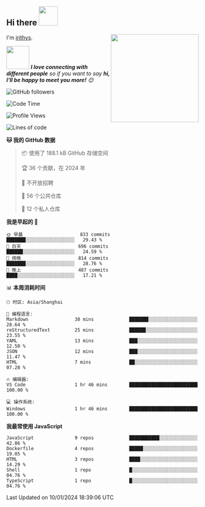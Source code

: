 <h2> Hi there <img src="https://media.giphy.com/media/mGcNjsfWAjY5AEZNw6/giphy.gif" width="50"></h2>
<img align='right' src="https://media.giphy.com/media/ieyl9zmCjO4b4t6qoY/giphy.gif" width="230">

I'm [irithys](https://irithys.com).

<img src="https://media.giphy.com/media/LnQjpWaON8nhr21vNW/giphy.gif" width="60"> <em><b>I love connecting with different people</b> so if you want to say <b>hi, I'll be happy to meet you more!</b> 😊</em>

![GitHub followers](https://img.shields.io/github/followers/irithys)


<!--START_SECTION:waka-->
![Code Time](http://img.shields.io/badge/Code%20Time-326%20hrs%208%20mins-blue)

![Profile Views](http://img.shields.io/badge/%E4%B8%AA%E4%BA%BA%E8%B5%84%E6%96%99%E8%A7%82%E7%9C%8B%E6%AC%A1%E6%95%B0-70-blue)

![Lines of code](https://img.shields.io/badge/%E4%BB%8E%E3%80%8CHello%20World%E3%80%8D%E8%B5%B7%E6%88%91%E5%B7%B2%E7%BB%8F%E5%86%99%E4%BA%86-819.0%20thousand%20%E8%A1%8C%E4%BB%A3%E7%A0%81-blue)

**🐱 我的 GitHub 数据** 

> 📦  使用了 188.1 kB GitHub 存储空间 
 > 
> 🏆 36 个贡献，在 2024 年
 > 
> 🚫 不开放招聘
 > 
> 📜 56 个公共仓库 
 > 
> 🔑 12 个私人仓库 
 > 
**我是早起的 🐤** 

```text
🌞 早晨                     833 commits         ███████░░░░░░░░░░░░░░░░░░   29.43 % 
🌆 白天                     696 commits         ██████░░░░░░░░░░░░░░░░░░░   24.59 % 
🌃 傍晚                     814 commits         ███████░░░░░░░░░░░░░░░░░░   28.76 % 
🌙 晚上                     487 commits         ████░░░░░░░░░░░░░░░░░░░░░   17.21 % 
```


📊 **本周消耗时间** 

```text
🕑︎ 时区: Asia/Shanghai

💬 编程语言: 
Markdown                 30 mins             ███████░░░░░░░░░░░░░░░░░░   28.64 % 
reStructuredText         25 mins             ██████░░░░░░░░░░░░░░░░░░░   23.55 % 
YAML                     13 mins             ███░░░░░░░░░░░░░░░░░░░░░░   12.50 % 
JSON                     12 mins             ███░░░░░░░░░░░░░░░░░░░░░░   11.47 % 
HTML                     7 mins              ██░░░░░░░░░░░░░░░░░░░░░░░   07.28 % 

🔥 编辑器: 
VS Code                  1 hr 46 mins        █████████████████████████   100.00 % 

💻 操作系统: 
Windows                  1 hr 46 mins        █████████████████████████   100.00 % 
```

**我最常使用 JavaScript** 

```text
JavaScript               9 repos             ███████████░░░░░░░░░░░░░░   42.86 % 
Dockerfile               4 repos             █████░░░░░░░░░░░░░░░░░░░░   19.05 % 
HTML                     3 repos             ████░░░░░░░░░░░░░░░░░░░░░   14.29 % 
Shell                    1 repo              █░░░░░░░░░░░░░░░░░░░░░░░░   04.76 % 
TypeScript               1 repo              █░░░░░░░░░░░░░░░░░░░░░░░░   04.76 % 
```




 Last Updated on 10/01/2024 18:39:06 UTC
<!--END_SECTION:waka-->

